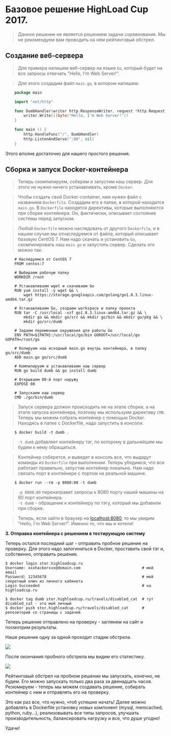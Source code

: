 Базовое решение HighLoad Cup 2017.
==================================

> Данное решение не является решением задачи соревнования. Мы не рекомендуем вам проводить на нём рейтинговый обстрел.

Создание веб-сервера
-----------------------

> Для примера напишем веб-сервер на языке `Go`, который будет на все запросы отвечать "Hello, I'm Web Server!".

> Для этого создадим файл `main.go`, в котором напишем:
```go
    package main

    import "net/http"

    func DumbHandler(writer http.ResponseWriter, request *http.Request) {
        writer.Write([]byte("Hello, I'm Web Server!"))
    }

    func main () {
        http.HandleFunc("/", DumbHandler)
        http.ListenAndServe(":80", nil)
    }
```

Этого вполне достаточно для нашего простого решения.

Сборка и запуск Docker-контейнера
---------------------------------

> Теперь скомпилируем, соберем и запустим наш сервер. Для этого не нужно ничего устанавливать, кроме `Docker`.

> Чтобы создать свой Docker-container, нам нужен файл с названием `Dockerfile`. Создадим его в папке, в которой находится `main.go`. 
> В `Dockerfile` находятся директивы, которые выполняются при сборке контейнера. Он, фактически, описывает состояние системы перед запуском.

> Любой `Dockerfile` можно наследовать от другого `Dockerfile`, и в нашем случае мы отнаследуемся от файла, который описывает базовую CentOS 7. Нам надо скачать и установить `Go`, скомпилировать наш `main.go` и запустить сервер. Сделать это можно так:
```
    # Наследуемся от CentOS 7
    FROM centos:7

    # Выбираем рабочую папку
    WORKDIR /root

    # Устанавливаем wget и скачиваем Go
    RUN yum install -y wget && \
        wget https://storage.googleapis.com/golang/go1.8.3.linux-amd64.tar.gz

    # Устанавливаем Go, создаем workspace и папку проекта
    RUN tar -C /usr/local -xzf go1.8.3.linux-amd64.tar.gz && \
        mkdir go && mkdir go/src && mkdir go/bin && mkdir go/pkg && \
        mkdir go/src/dumb

    # Задаем переменные окружения для работы Go
    ENV PATH=${PATH}:/usr/local/go/bin GOROOT=/usr/local/go GOPATH=/root/go

    # Копируем наш исходный main.go внутрь контейнера, в папку go/src/dumb
    ADD main.go go/src/dumb

    # Компилируем и устанавливаем наш сервер
    RUN go build dumb && go install dumb

    # Открываем 80-й порт наружу
    EXPOSE 80

    # Запускаем наш сервер
    CMD ./go/bin/dumb
```
> Запуск сервера должен происходить не на этапе сборки, а на этапе запуска контейнера, поэтому мы используем директиву `CMD`. Теперь мы можем собрать контейнер с помощью Docker. Находясь в папке с Dockerfile, надо запустить в консоли:
```
    $ docker build -t dumb .
```

> `-t dumb` добавляет контейнеру тэг, по которому в дальнейшем мы будем к нему обращаться.

> Контейнер соберется, и выведет в консоль все, что выдадут команды из `Dockerfile` при выполнении. Теперь убедимся, что все работает правильно, запустив контейнер локально. Нам надо связать порт в контейнере с портом на реальной машине.

```
    $ docker run --rm -p 8080:80 -t dumb 
```

> `-p 8080:80` перенаправит запросы к 8080 порту нашей машины на 80 порт контейнера.  
> `-t dumb` - обращение к контейнеру по тэгу, который мы добавили при сборке.  

> Теперь, если зайти в браузер на [localhost:8080](http://localhost:8080/), то мы увидим "Hello, I'm Web Server!". Именно то, что мы и хотели!

**3\. Отправка контейнера с решением в тестирующую систему**

Теперь остался последний шаг - отправить пробное решение на проверку. Для этого надо залогиниться в Docker, проставить свой тэг и, собственно, отправить решение.

    $ docker login stor.highloadcup.ru
    Username: xxxhackerxxx@domain.com                           # мой email
    Password: 12345678                                          # мой секретный ключ из личного кабинета
    Login Succeeded                                             # на highloadcup.ru

    $ docker tag dumb stor.highloadcup.ru/travels/disabled_cat  # тут disabled_cat - это мой личный
    $ docker push stor.highloadcup.ru/travels/disabled_cat      # репозиторий со страницы с задачей

Теперь решение отправлено на проверку - заглянем на сайт и посмотрим результаты.

Наше решение одну за одной проходит стадии обстрела.

![](https://highloadcup.ru/media/ckeditor/2017/08/09/stages.png)

После окончания пробного обстрела мы видим его статистику.

![](https://highloadcup.ru/media/ckeditor/2017/08/09/stats.png)

Рейтинговый обстрел на пробном решении мы запускать, конечно, не будем. Его можно запускать только два раза за двенадцать часов. Резюмируем - теперь мы можем создавать решение, собирать контейнер с ним и отправлять его на проверку.

Это как раз все, что нужно, чтоб успешно начать! Далее можно добавлять в Dockerfile установку новых компонент (mysql, memcached, python, ruby...), реализовывать все типы запросов, улучшать производительность, балансировать нагрузку и все, что душе угодно!

Удачи!
